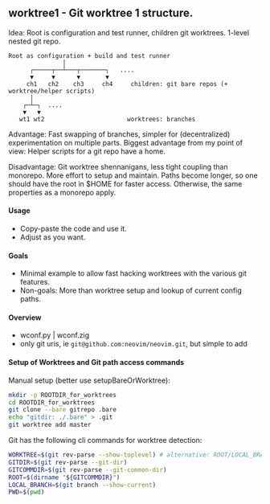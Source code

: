 ## worktree1 - Git worktree 1 structure.

Idea: Root is configuration and test runner, children git worktrees. 1-level nested git repo.

```
Root as configuration + build and test runner
               │
      ┌─────┬──┴───┬───────┐   ....
      ▼     ▼      ▼       ▼
     ch1   ch2    ch3     ch4     children: git bare repos (+ worktree/helper scripts)
      │
    ┌─┴─┐  ....
    ▼   ▼
   wt1 wt2                       worktrees: branches
```

Advantage: Fast swapping of branches, simpler for (decentralized) experimentation
on multiple parts. Biggest advantage from my point of view: Helper scripts for
a git repo have a home.

Disadvantage: Git worktree shennanigans, less tight coupling than monorepo.
More effort to setup and maintain. Paths become longer, so one should have the
root in $HOME for faster access. Otherwise, the same properties as a monorepo apply.

#### Usage

- Copy-paste the code and use it.
- Adjust as you want.

#### Goals

- Minimal example to allow fast hacking worktrees with the various git features.
- Non-goals: More than worktree setup and lookup of current config paths.

#### Overview

- wconf.py | wconf.zig
- only git uris, ie `git@github.com:neovim/neovim.git`, but simple to add

#### Setup of Worktrees and Git path access commands

Manual setup (better use setupBareOrWorktree):
```sh
mkdir -p ROOTDIR_for_worktrees
cd ROOTDIR_for_worktrees
git clone --bare gitrepo .bare
echo "gitdir: ./.bare" > .git
git worktree add master
```

Git has the following cli commands for worktree detection:
```sh
WORKTREE=$(git rev-parse --show-toplevel) # alternative: ROOT/LOCAL_BRANCH
GITDIR=$(git rev-parse --git-dir)
GITCOMMDIR=$(git rev-parse --git-common-dir)
ROOT=$(dirname "${GITCOMMDIR}")
LOCAL_BRANCH=$(git branch --show-current)
PWD=$(pwd)
```
